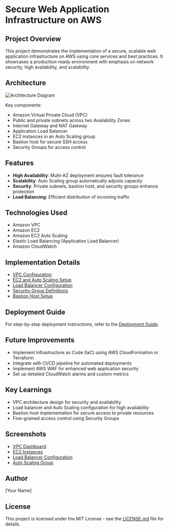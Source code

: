 # Secure Web Application Infrastructure on AWS

## Project Overview
This project demonstrates the implementation of a secure, scalable web application infrastructure on AWS using core services and best practices. It showcases a production-ready environment with emphasis on network security, high availability, and scalability.

## Architecture
![Architecture Diagram](architecture.png)

Key components:
- Amazon Virtual Private Cloud (VPC)
- Public and private subnets across two Availability Zones
- Internet Gateway and NAT Gateway
- Application Load Balancer
- EC2 instances in an Auto Scaling group
- Bastion host for secure SSH access
- Security Groups for access control

## Features
- **High Availability**: Multi-AZ deployment ensures fault tolerance
- **Scalability**: Auto Scaling group automatically adjusts capacity
- **Security**: Private subnets, bastion host, and security groups enhance protection
- **Load Balancing**: Efficient distribution of incoming traffic

## Technologies Used
- Amazon VPC
- Amazon EC2
- Amazon EC2 Auto Scaling
- Elastic Load Balancing (Application Load Balancer)
- Amazon CloudWatch

## Implementation Details
- [VPC Configuration](vpc_configuration.md)
- [EC2 and Auto Scaling Setup](ec2_autoscaling_setup.md)
- [Load Balancer Configuration](load_balancer_config.md)
- [Security Group Definitions](security_groups.md)
- [Bastion Host Setup](bastion_host_setup.md)

## Deployment Guide
For step-by-step deployment instructions, refer to the [Deployment Guide](deployment_guide.md).

## Future Improvements
- Implement Infrastructure as Code (IaC) using AWS CloudFormation or Terraform
- Integrate with CI/CD pipeline for automated deployments
- Implement AWS WAF for enhanced web application security
- Set up detailed CloudWatch alarms and custom metrics

## Key Learnings
- VPC architecture design for security and availability
- Load balancer and Auto Scaling configuration for high availability
- Bastion host implementation for secure access to private resources
- Fine-grained access control using Security Groups

## Screenshots
- [VPC Dashboard](screenshots/vpc_dashboard.png)
- [EC2 Instances](screenshots/ec2_instances.png)
- [Load Balancer Configuration](screenshots/load_balancer_config.png)
- [Auto Scaling Group](screenshots/auto_scaling_group.png)

## Author
[Your Name]

## License
This project is licensed under the MIT License - see the [LICENSE.md](LICENSE.md) file for details.